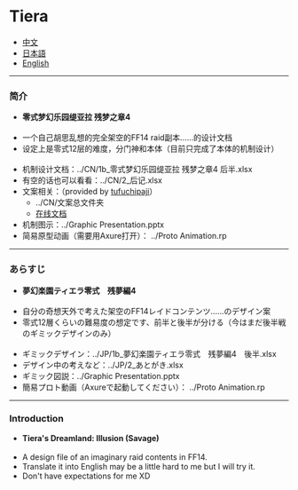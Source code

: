 # Tiera
* [中文](#1)
* [日本語](#2)
* [English](#3)

***
### <h3 id='1'>简介</h3>
  - **零式梦幻乐园缇亚拉 残梦之章4** <br><br>
  - 一个自己胡思乱想的完全架空的FF14 raid副本......的设计文档 <br>
  - 设定上是零式12层的难度，分门神和本体（目前只完成了本体的机制设计）<br><br>
  - 机制设计文档：../CN/1b_零式梦幻乐园缇亚拉 残梦之章4 后半.xlsx <br>
  - 有空的话也可以看看：../CN/2_后记.xlsx <br>
  - 文案相关：（provided by [tufuchipaji](https://github.com/tufuchipaji)）
    - ../CN/文案总文件夹 <br>
    - [在线文档](https://docs.qq.com/sheet/DQVhIaXZqbmxmSUJx?tab=BB08J2&_t=1660295728360) <br>
  - 机制图示：../Graphic Presentation.pptx <br>
  - 简易原型动画（需要用Axure打开）： ../Proto Animation.rp <br>

*** 
### <h3 id='2'>あらすじ</h3>
  - **夢幻楽園ティエラ零式　残夢編4** <br><br>
  - 自分の奇想天外で考えた架空のFF14レイドコンテンツ......のデザイン案 <br>
  - 零式12層くらいの難易度の想定です、前半と後半が分ける（今はまだ後半戦のギミックデザインのみ）<br><br>
  - ギミックデザイン：../JP/1b_夢幻楽園ティエラ零式　残夢編4　後半.xlsx <br>
  - デザイン中の考えなど：../JP/2_あとがき.xlsx <br>
  - ギミック図説：../Graphic Presentation.pptx <br>
  - 簡易プロト動画（Axureで起動してください）： ../Proto Animation.rp <br>

*** 
### <h3 id='3'>Introduction</h3>
  - **Tiera's Dreamland: Illusion (Savage)** <br><br>
  - A design file of an imaginary raid contents in FF14. <br>
  - Translate it into English may be a little hard to me but I will try it.<br>
  - Don't have expectations for me XD <br>
<br>
